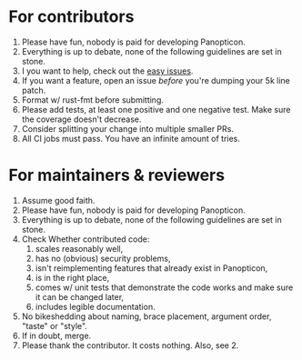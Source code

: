 # For contributors
 1. Please have fun, nobody is paid for developing Panopticon.
 1. Everything is up to debate, none of the following guidelines are set in stone.
 1. I you want to help, check out the [easy issues](https://github.com/das-labor/panopticon/issues?q=is%3Aissue+is%3Aopen+label%3AE-easy).
 1. If you want a feature, open an issue _before_ you're dumping your 5k line patch.
 1. Format w/ rust-fmt before submitting.
 1. Please add tests, at least one positive and one negative test. Make sure the coverage doesn't decrease.
 1. Consider splitting your change into multiple smaller PRs.
 1. All CI jobs must pass. You have an infinite amount of tries.

# For maintainers & reviewers
 1. Assume good faith.
 1. Please have fun, nobody is paid for developing Panopticon.
 1. Everything is up to debate, none of the following guidelines are set in stone.
 1. Check Whether contributed code:
     1. scales reasonably well,
     1. has no (obvious) security problems,
     1. isn't reimplementing features that already exist in Panopticon,
     1. is in the right place,
     1. comes w/ unit tests that demonstrate the code works and make sure it can be changed later,
     1. includes legible documentation.
1. No bikeshedding about naming, brace placement, argument order, "taste" or "style".
1. If in doubt, merge.
1. Please thank the contributor. It costs nothing. Also, see 2.
